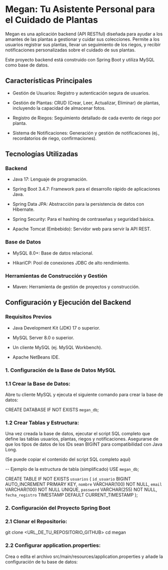 # Megan: Tu Asistente Personal para el Cuidado de Plantas
Megan es una aplicación backend (API RESTful) diseñada para ayudar a los amantes de las plantas a gestionar y cuidar sus colecciones. Permite a los usuarios registrar sus plantas, llevar un seguimiento de los riegos, y recibir notificaciones personalizadas sobre el cuidado de sus plantas.

Este proyecto backend está construido con Spring Boot y utiliza MySQL como base de datos.

## Características Principales

- Gestión de Usuarios: Registro y autenticación segura de usuarios.

- Gestión de Plantas: CRUD (Crear, Leer, Actualizar, Eliminar) de plantas, incluyendo la capacidad de almacenar fotos.

- Registro de Riegos: Seguimiento detallado de cada evento de riego por planta.

- Sistema de Notificaciones: Generación y gestión de notificaciones (ej., recordatorios de riego, confirmaciones).

## Tecnologías Utilizadas

### Backend

- Java 17: Lenguaje de programación.

- Spring Boot 3.4.7: Framework para el desarrollo rápido de aplicaciones Java.

- Spring Data JPA: Abstracción para la persistencia de datos con Hibernate.

- Spring Security: Para el hashing de contraseñas y seguridad básica.

- Apache Tomcat (Embebido): Servidor web para servir la API REST.

### Base de Datos

- MySQL 8.0+: Base de datos relacional.

- HikariCP: Pool de conexiones JDBC de alto rendimiento.

### Herramientas de Construcción y Gestión

- Maven: Herramienta de gestión de proyectos y construcción.

## Configuración y Ejecución del Backend

### Requisitos Previos

- Java Development Kit (JDK) 17 o superior.

- MySQL Server 8.0 o superior.

- Un cliente MySQL (ej. MySQL Workbench).

- Apache NetBeans IDE.

### 1. Configuración de la Base de Datos MySQL

### 1.1 Crear la Base de Datos:

Abre tu cliente MySQL y ejecuta el siguiente comando para crear la base de datos:

CREATE DATABASE IF NOT EXISTS `megan_db`;

### 1.2 Crear Tablas y Estructura:

Una vez creada la base de datos, ejecutar el script SQL completo que define las tablas usuarios, plantas, riegos y notificaciones. Asegurarse de que los tipos de datos de los IDs sean BIGINT para compatibilidad con Java Long.

(Se puede copiar el contenido del script SQL completo aquí)

-- Ejemplo de la estructura de tabla (simplificado)
USE `megan_db`;

CREATE TABLE IF NOT EXISTS `usuarios` (
    `id_usuario` BIGINT AUTO_INCREMENT PRIMARY KEY,
    `nombre` VARCHAR(100) NOT NULL,
    `email` VARCHAR(100) NOT NULL UNIQUE,
    `password` VARCHAR(255) NOT NULL,
    `fecha_registro` TIMESTAMP DEFAULT CURRENT_TIMESTAMP
);

### 2. Configuración del Proyecto Spring Boot

### 2.1 Clonar el Repositorio:

git clone <URL_DE_TU_REPOSITORIO_GITHUB>
cd megan

### 2.2 Configurar application.properties:

Crea o edita el archivo src/main/resources/application.properties y añade la configuración de tu base de datos:



